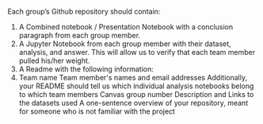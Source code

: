 
Each group’s Github repository should contain:
1. A Combined notebook / Presentation Notebook with a conclusion paragraph from each group member.
2. A Jupyter Notebook from each group member with their dataset, analysis, and answer. This will allow us to verify that each team member pulled his/her weight.
3. A Readme with the following information:
4. Team name
Team member's names and email addresses
Additionally, your README should tell us which individual analysis notebooks belong to which team members
Canvas group number
Description and Links to the datasets used
A one-sentence overview of your repository, meant for someone who is not familiar with the project
